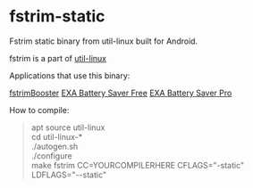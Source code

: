 # fstrim-static
Fstrim static binary from util-linux built for Android.

fstrim is a part of [util-linux](https://github.com/karelzak/util-linux)

Applications that use this binary:

[fstrimBooster](https://play.google.com/store/apps/details?id=exa.free.fsb)
[EXA Battery Saver Free](https://play.google.com/store/apps/details?id=exa.free.ubsf)
[EXA Battery Saver Pro](https://play.google.com/store/apps/details?id=exa.free.ubsp)

How to compile:

> apt source util-linux  
> cd util-linux-*  
> ./autogen.sh  
> ./configure  
> make fstrim CC=YOURCOMPILERHERE CFLAGS="-static" LDFLAGS="--static"